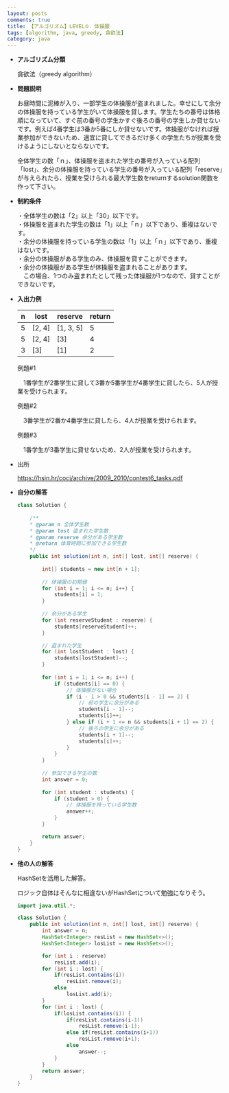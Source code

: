 ```yaml
---
layout: posts
comments: true
title: 【アルゴリズム】LEVEL①．体操服
tags: [algorithm, java, greedy, 貪欲法]
category: java
---
```


* **アルゴリズム分類**

  貪欲法（greedy algorithm）

* **問題説明**

  お昼時間に泥棒が入り、一部学生の体操服が盗まれました。幸せにして余分の体操服を持っている学生がいて体操服を貸します。学生たちの番号は体格順になっていて、すぐ前の番号の学生かすぐ後ろの番号の学生しか貸せないです。例えば4番学生は3番か5番にしか貸せないです。体操服がなければ授業参加ができないため、適宜に貸してできるだけ多くの学生たちが授業を受けるようにしないとならないです。

  全体学生の数「ｎ」、体操服を盗まれた学生の番号が入っている配列「lost」、余分の体操服を持っている学生の番号が入っている配列「reserve」が与えられたら、授業を受けられる最大学生数をreturnするsolution関数を作って下さい。

* **制約条件**

  ・全体学生の数は「2」以上「30」以下です。  
  ・体操服を盗まれた学生の数は「1」以上「ｎ」以下であり、重複はないです。  
  ・余分の体操服を持っている学生の数は「1」以上「ｎ」以下であり、重複はないです。  
  ・余分の体操服がある学生のみ、体操服を貸すことができます。  
  ・余分の体操服がある学生が体操服を盗まれることがあります。  
  　この場合、1つのみ盗まれたとして残った体操服が1つなので、貸すことができないです。

* **入出力例**

  | n    | lost   | reserve   | return |
  | ---- | ------ | --------- | ------ |
  | 5    | [2, 4] | [1, 3, 5] | 5      |
  | 5    | [2, 4] | [3]       | 4      |
  | 3    | [3]    | [1]       | 2      |

  例題#1

  　1番学生が2番学生に貸して3番か5番学生が4番学生に貸したら、5人が授業を受けられます。

  例題#2

  　3番学生が2番か4番学生に貸したら、4人が授業を受けられます。

  例題#3

  　1番学生が3番学生に貸せないため、2人が授業を受けられます。

* 出所

  https://hsin.hr/coci/archive/2009_2010/contest6_tasks.pdf

* **自分の解答**

  ```java
  class Solution {
      
      /**
      * @param n 全体学生数
      * @param lost 盗まれた学生数
      * @param reserve 余分がある学生数
      * @return 体育時間に参加できる学生数
      */
      public int solution(int n, int[] lost, int[] reserve) {
          
          int[] students = new int[n + 1];
          
          // 体操服の初期値
          for (int i = 1; i <= n; i++) {
              students[i] = 1;
          }
          
          // 余分がある学生
          for (int reserveStudent : reserve) {
              students[reserveStudent]++;
          }
  
          // 盗まれた学生
          for (int lostStudent : lost) {
              students[lostStudent]--;
          }
          
          for (int i = 1; i <= n; i++) {
              if (students[i] == 0) {
                  // 体操服がない場合
                  if (i - 1 > 0 && students[i - 1] == 2) {
                      // 前の学生に余分がある
                      students[i - 1]--;
                      students[i]++;
                  } else if (i + 1 <= n && students[i + 1] == 2) {
                      // 後ろの学生に余分がある
                      students[i + 1]--;
                      students[i]++;
                  }
              }
          }
          
          // 参加できる学生の数
          int answer = 0;
          
          for (int student : students) {
              if (student > 0) {
                  // 体操服を持っている学生数
                  answer++;
              }
          }
  
          return answer;
      }
  }
  ```

* **他の人の解答**

  HashSetを活用した解答。
  
  ロジック自体はそんなに相違ないがHashSetについて勉強になりそう。
  
  ```java
  import java.util.*;
  
  class Solution {
      public int solution(int n, int[] lost, int[] reserve) {
          int answer = n;
          HashSet<Integer> resList = new HashSet<>();
          HashSet<Integer> losList = new HashSet<>();
  
          for (int i : reserve)
              resList.add(i);
          for (int i : lost) {
              if(resList.contains(i))
                  resList.remove(i);
              else
                  losList.add(i);
          }
          for (int i : lost) {
              if(losList.contains(i)) {
                  if(resList.contains(i-1))
                      resList.remove(i-1);
                  else if(resList.contains(i+1))
                      resList.remove(i+1);
                  else
                      answer--;
              }
          } 
          return answer;
      }
  }
  ```
